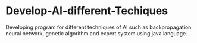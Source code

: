 # Develop-AI-different-Techiques
Developing program for different techniques of AI such as backpropagation neural network, genetic algorithm and expert system using java language.
